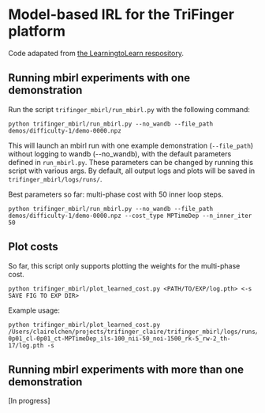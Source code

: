 # Model-based IRL for the TriFinger platform
Code adapated from [the LearningtoLearn respository](https://github.com/facebookresearch/LearningToLearn/tree/main/mbirl).

## Running mbirl experiments with one demonstration

Run the script `trifinger_mbirl/run_mbirl.py` with the following command:
```
python trifinger_mbirl/run_mbirl.py --no_wandb --file_path demos/difficulty-1/demo-0000.npz
```

This will launch an mbirl run with one example demonstration (`--file_path`) without logging to wandb (--no_wandb), with the default parameters defined
in `run_mbirl.py`. These parameters can be changed by running this script with various args. By default, all output logs and plots will be saved in `trifinger_mbirl/logs/runs/`. 

Best parameters so far: multi-phase cost with 50 inner loop steps.
```
python trifinger_mbirl/run_mbirl.py --no_wandb --file_path demos/difficulty-1/demo-0000.npz --cost_type MPTimeDep --n_inner_iter 50
```

## Plot costs

So far, this script only supports plotting the weights for the multi-phase cost. 

```
python trifinger_mbirl/plot_learned_cost.py <PATH/TO/EXP/log.pth> <-s SAVE FIG TO EXP DIR>
```

Example usage:
```
python trifinger_mbirl/plot_learned_cost.py /Users/clairelchen/projects/trifinger_claire/trifinger_mbirl/logs/runs/exp_NOID_al-0p01_cl-0p01_ct-MPTimeDep_ils-100_nii-50_noi-1500_rk-5_rw-2_th-17/log.pth -s
```

## Running mbirl experiments with more than one demonstration
[In progress]

